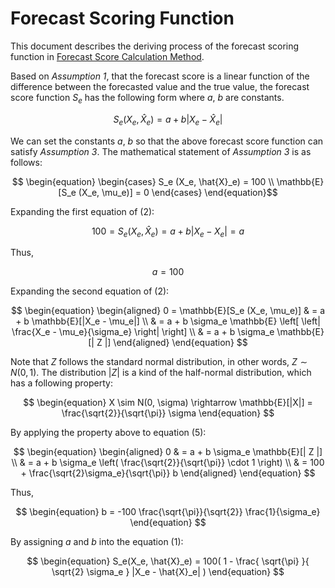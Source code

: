 # Forecast Scoring Function
This document describes the deriving process of the forecast scoring function in [Forecast Score Calculation Method](./system-explained.md).

Based on *Assumption 1*, that the forecast score is a linear function of the difference between the forecasted value and the true value, the forecast score function $S_e$ has the following form where $a$, $b$ are constants.

$$ \begin{equation}
S_e (X_e, \hat{X}_e) = a + b | X_e - \hat{X}_e |
\end{equation} $$

We can set the constants $a$, $b$ so that the above forecast score function can satisfy *Assumption 3*. The mathematical statement of *Assumption 3* is as follows:

$$ \begin{equation}
\begin{cases}
    S_e (X_e, \hat{X}_e) = 100
    \\
    \mathbb{E}[S_e (X_e, \mu_e)] = 0
\end{cases}
\end{equation}$$

Expanding the first equation of (2):

$$ \begin{equation}
100 = S_e (X_e, \hat{X}_e) = a + b | X_e - X_e | = a
\end{equation} $$

Thus,

$$ \begin{equation}
a = 100
\end{equation} $$

Expanding the second equation of (2):

$$ \begin{equation}
    \begin{aligned}
        0 = \mathbb{E}[S_e (X_e, \mu_e)]
        & = a + b \mathbb{E}[|X_e - \mu_e|]
        \\ & = a + b \sigma_e \mathbb{E} \left[
            \left|
                \frac{X_e - \mu_e}{\sigma_e}
            \right|
        \right]
        \\ & = a + b \sigma_e \mathbb{E}[| Z |]
    \end{aligned}
\end{equation} $$

Note that $Z$ follows the standard normal distribution, in other words, $Z \sim N(0, 1)$. The distribution $|Z|$ is a kind of the half-normal distribution, which has a following property:

$$ \begin{equation}
    X \sim N(0, \sigma)
    \rightarrow 
    \mathbb{E}[|X|] = \frac{\sqrt{2}}{\sqrt{\pi}} \sigma
\end{equation} $$

By applying the property above to equation (5):

$$ \begin{equation}
    \begin{aligned}
        0 & = a + b \sigma_e \mathbb{E}[| Z |]
        \\ & = a + b \sigma_e \left(
            \frac{\sqrt{2}}{\sqrt{\pi}} \cdot 1
        \right)
        \\ & = 100 + \frac{\sqrt{2}\sigma_e}{\sqrt{\pi}} b
    \end{aligned}
\end{equation} $$

Thus,

$$ \begin{equation}
    b = -100 \frac{\sqrt{\pi}}{\sqrt{2}} \frac{1}{\sigma_e}
\end{equation} $$

By assigning $a$ and $b$ into the equation (1):

$$ \begin{equation}
S_e(X_e, \hat{X}_e) =
100(
    1 - \frac{
        \sqrt{\pi}
    }{
        \sqrt{2} \sigma_e
    } |X_e - \hat{X}_e|
)
\end{equation} $$
